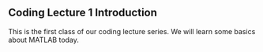 ## Coding Lecture 1  Introduction

This is the first class of our coding lecture series. We will learn some basics about MATLAB today.
